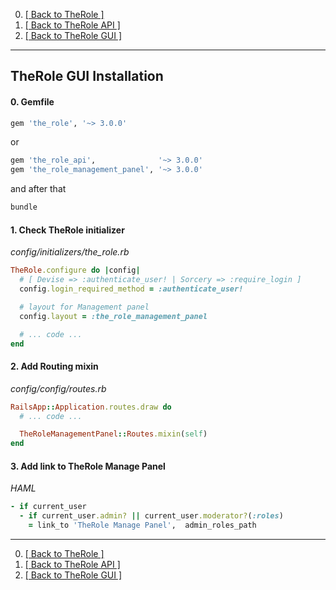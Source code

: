 0. [[ Back to TheRole ]](https://github.com/the-teacher/the_role)
0. [[ Back to TheRole API ]](https://github.com/TheRole/the_role_api)
0. [[ Back to TheRole GUI ]](https://github.com/TheRole/the_role_management_panel)

<hr>

## TheRole GUI Installation

#### 0. Gemfile

```ruby
gem 'the_role', '~> 3.0.0'
```

or

```ruby
gem 'the_role_api',              '~> 3.0.0'
gem 'the_role_management_panel', '~> 3.0.0'
```

and after that

```sh
bundle
```

#### 1. Check TheRole initializer

<i>config/initializers/the_role.rb</i>

```ruby
TheRole.configure do |config|
  # [ Devise => :authenticate_user! | Sorcery => :require_login ]
  config.login_required_method = :authenticate_user!

  # layout for Management panel
  config.layout = :the_role_management_panel

  # ... code ...
end
```

#### 2. Add Routing mixin

<i>config/config/routes.rb</i>

```ruby
RailsApp::Application.routes.draw do
  # ... code ...

  TheRoleManagementPanel::Routes.mixin(self)
end
```

#### 3. Add link to TheRole Manage Panel

<i>HAML</i>

```ruby
- if current_user
  - if current_user.admin? || current_user.moderator?(:roles)
    = link_to 'TheRole Manage Panel',  admin_roles_path
```

<hr>

0. [[ Back to TheRole ]](https://github.com/the-teacher/the_role)
0. [[ Back to TheRole API ]](https://github.com/TheRole/the_role_api)
0. [[ Back to TheRole GUI ]](https://github.com/TheRole/the_role_management_panel)
